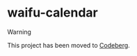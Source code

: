 # waifu-calendar

> [!WARNING]
> This project has been moved to [Codeberg](https://codeberg.org/cosmicrose/waifu-calendar).
